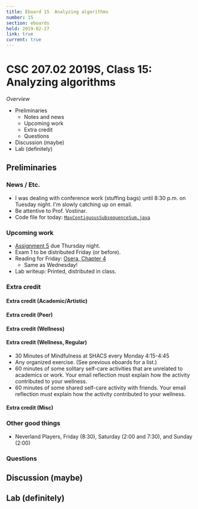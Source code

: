 ```yaml
---
title: Eboard 15  Analyzing algorithms
number: 15
section: eboards
held: 2019-02-27
link: true
current: true
---
```

CSC 207.02 2019S, Class 15:  Analyzing algorithms
=================================================

_Overview_

* Preliminaries
    * Notes and news
    * Upcoming work
    * Extra credit
    * Questions
* Discussion (maybe)
* Lab (definitely)

Preliminaries
-------------

### News / Etc.

* I was dealing with conference work (stuffing bags) until 8:30 p.m. on
  Tuesday night.  I'm slowly catching up on email.
* Be attentive to Prof. Vostinar.
* Code file for today: [`MaxContiguousSubsequenceSum.java`](../files/MaxContiguousSubsequenceSum.java)

### Upcoming work

* [Assignment 5](../assignments/assignment05) due Thursday night.
* Exam 1 to be distributed Friday (or before).
* Reading for Friday: 
  [Osera, Chapter 4](https://www.cs.grinnell.edu/~rebelsky/Courses/CSC207/osera/chap04.pdf)
    * Same as Wednesday!
* Lab writeup: Printed, distributed in class.

### Extra credit

#### Extra credit (Academic/Artistic)

#### Extra credit (Peer)

#### Extra credit (Wellness)

#### Extra credit (Wellness, Regular)

* 30 Minutes of Mindfulness at SHACS every Monday 4:15-4:45
* Any organized exercise.  (See previous eboards for a list.)
* 60 minutes of some solitary self-care activities that are unrelated to 
  academics or work.  Your email reflection must explain how
  the activity contributed to your wellness.
* 60 minutes of some shared self-care activity with friends.  Your email 
  reflection must explain how the activity contributed to your wellness.

#### Extra credit (Misc)

### Other good things

* Neverland Players, Friday (8:30), Saturday (2:00 and 7:30), and Sunday (2:00)

### Questions

Discussion (maybe)
------------------

Lab (definitely)
----------------
